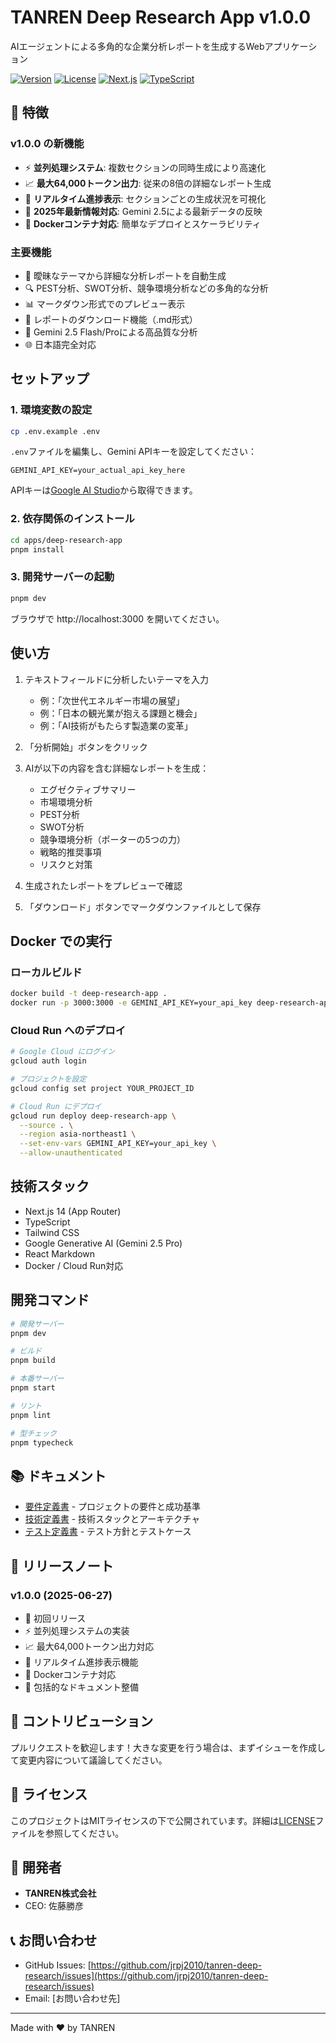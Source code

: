 # TANREN Deep Research App v1.0.0

AIエージェントによる多角的な企業分析レポートを生成するWebアプリケーション

[![Version](https://img.shields.io/badge/version-1.0.0-blue.svg)](https://github.com/jrpj2010/tanren-deep-research)
[![License](https://img.shields.io/badge/license-MIT-green.svg)](LICENSE)
[![Next.js](https://img.shields.io/badge/Next.js-14.2.22-black.svg)](https://nextjs.org/)
[![TypeScript](https://img.shields.io/badge/TypeScript-5.x-blue.svg)](https://www.typescriptlang.org/)

## 🌟 特徴

### v1.0.0 の新機能
- ⚡ **並列処理システム**: 複数セクションの同時生成により高速化
- 📈 **最大64,000トークン出力**: 従来の8倍の詳細なレポート生成
- 🔄 **リアルタイム進捗表示**: セクションごとの生成状況を可視化
- 🎯 **2025年最新情報対応**: Gemini 2.5による最新データの反映
- 🐳 **Dockerコンテナ対応**: 簡単なデプロイとスケーラビリティ

### 主要機能
- 📝 曖昧なテーマから詳細な分析レポートを自動生成
- 🔍 PEST分析、SWOT分析、競争環境分析などの多角的な分析
- 📊 マークダウン形式でのプレビュー表示
- 💾 レポートのダウンロード機能（.md形式）
- 🚀 Gemini 2.5 Flash/Proによる高品質な分析
- 🌐 日本語完全対応

## セットアップ

### 1. 環境変数の設定

```bash
cp .env.example .env
```

`.env`ファイルを編集し、Gemini APIキーを設定してください：

```
GEMINI_API_KEY=your_actual_api_key_here
```

APIキーは[Google AI Studio](https://aistudio.google.com/app/apikey)から取得できます。

### 2. 依存関係のインストール

```bash
cd apps/deep-research-app
pnpm install
```

### 3. 開発サーバーの起動

```bash
pnpm dev
```

ブラウザで http://localhost:3000 を開いてください。

## 使い方

1. テキストフィールドに分析したいテーマを入力
   - 例：「次世代エネルギー市場の展望」
   - 例：「日本の観光業が抱える課題と機会」
   - 例：「AI技術がもたらす製造業の変革」

2. 「分析開始」ボタンをクリック

3. AIが以下の内容を含む詳細なレポートを生成：
   - エグゼクティブサマリー
   - 市場環境分析
   - PEST分析
   - SWOT分析
   - 競争環境分析（ポーターの5つの力）
   - 戦略的推奨事項
   - リスクと対策

4. 生成されたレポートをプレビューで確認

5. 「ダウンロード」ボタンでマークダウンファイルとして保存

## Docker での実行

### ローカルビルド

```bash
docker build -t deep-research-app .
docker run -p 3000:3000 -e GEMINI_API_KEY=your_api_key deep-research-app
```

### Cloud Run へのデプロイ

```bash
# Google Cloud にログイン
gcloud auth login

# プロジェクトを設定
gcloud config set project YOUR_PROJECT_ID

# Cloud Run にデプロイ
gcloud run deploy deep-research-app \
  --source . \
  --region asia-northeast1 \
  --set-env-vars GEMINI_API_KEY=your_api_key \
  --allow-unauthenticated
```

## 技術スタック

- Next.js 14 (App Router)
- TypeScript
- Tailwind CSS
- Google Generative AI (Gemini 2.5 Pro)
- React Markdown
- Docker / Cloud Run対応

## 開発コマンド

```bash
# 開発サーバー
pnpm dev

# ビルド
pnpm build

# 本番サーバー
pnpm start

# リント
pnpm lint

# 型チェック
pnpm typecheck
```

## 📚 ドキュメント

- [要件定義書](./要件定義.md) - プロジェクトの要件と成功基準
- [技術定義書](./技術定義.md) - 技術スタックとアーキテクチャ
- [テスト定義書](./テスト定義.md) - テスト方針とテストケース

## 🚀 リリースノート

### v1.0.0 (2025-06-27)
- 🎉 初回リリース
- ⚡ 並列処理システムの実装
- 📈 最大64,000トークン出力対応
- 🔄 リアルタイム進捗表示機能
- 🐳 Dockerコンテナ対応
- 📝 包括的なドキュメント整備

## 🤝 コントリビューション

プルリクエストを歓迎します！大きな変更を行う場合は、まずイシューを作成して変更内容について議論してください。

## 📄 ライセンス

このプロジェクトはMITライセンスの下で公開されています。詳細は[LICENSE](LICENSE)ファイルを参照してください。

## 👥 開発者

- **TANREN株式会社**
- CEO: 佐藤勝彦

## 📞 お問い合わせ

- GitHub Issues: [https://github.com/jrpj2010/tanren-deep-research/issues](https://github.com/jrpj2010/tanren-deep-research/issues)
- Email: [お問い合わせ先]

---
Made with ❤️ by TANREN